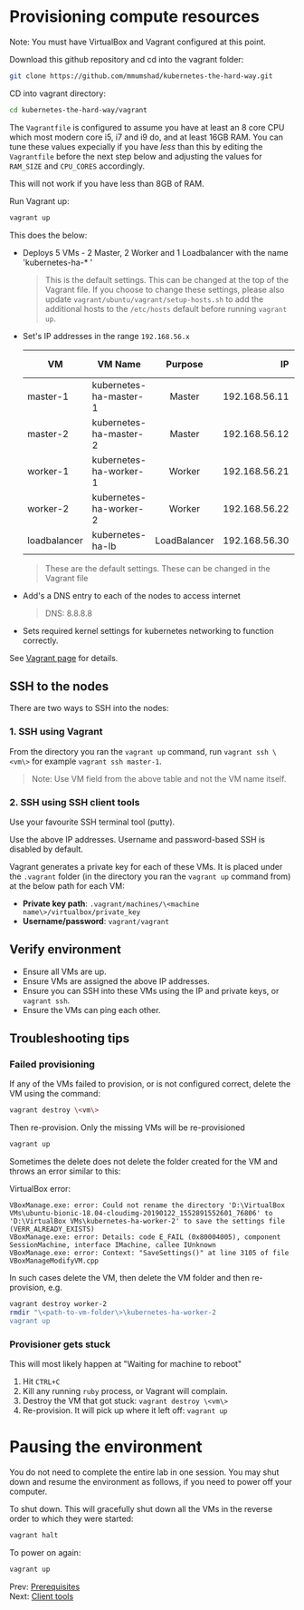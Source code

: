 # Provisioning compute resources

Note: You must have VirtualBox and Vagrant configured at this point.

Download this github repository and cd into the vagrant folder:

```bash
git clone https://github.com/mmumshad/kubernetes-the-hard-way.git
```

CD into vagrant directory:

```bash
cd kubernetes-the-hard-way/vagrant
```

The `Vagrantfile` is configured to assume you have at least an 8 core CPU which most modern core i5, i7 and i9 do, and at least 16GB RAM. You can tune these values expecially if you have *less* than this by editing the `Vagrantfile` before the next step below and adjusting the values for `RAM_SIZE` and `CPU_CORES` accordingly.

This will not work if you have less than 8GB of RAM.

Run Vagrant up:

```bash
vagrant up
```


This does the below:

- Deploys 5 VMs - 2 Master, 2 Worker and 1 Loadbalancer with the name 'kubernetes-ha-* '
    > This is the default settings. This can be changed at the top of the Vagrant file.
    > If you choose to change these settings, please also update `vagrant/ubuntu/vagrant/setup-hosts.sh`
    > to add the additional hosts to the `/etc/hosts` default before running `vagrant up`.

- Set's IP addresses in the range `192.168.56.x`

    | VM            |  VM Name               | Purpose       | IP            | Forwarded Port   | RAM  |
    | ------------  | ---------------------- |:-------------:| -------------:| ----------------:|-----:|
    | master-1      | kubernetes-ha-master-1 | Master        | 192.168.56.11 |     2711         | 2048 |
    | master-2      | kubernetes-ha-master-2 | Master        | 192.168.56.12 |     2712         | 1024 |
    | worker-1      | kubernetes-ha-worker-1 | Worker        | 192.168.56.21 |     2721         | 512  |
    | worker-2      | kubernetes-ha-worker-2 | Worker        | 192.168.56.22 |     2722         | 1024 |
    | loadbalancer  | kubernetes-ha-lb       | LoadBalancer  | 192.168.56.30 |     2730         | 1024 |

    > These are the default settings. These can be changed in the Vagrant file

- Add's a DNS entry to each of the nodes to access internet
    > DNS: 8.8.8.8

- Sets required kernel settings for kubernetes networking to function correctly.

See [Vagrant page](../vagrant/README.md) for details.

## SSH to the nodes

There are two ways to SSH into the nodes:

### 1. SSH using Vagrant

  From the directory you ran the `vagrant up` command, run `vagrant ssh \<vm\>` for example `vagrant ssh master-1`.
  > Note: Use VM field from the above table and not the VM name itself.

### 2. SSH using SSH client tools

Use your favourite SSH terminal tool (putty).

Use the above IP addresses. Username and password-based SSH is disabled by default.

Vagrant generates a private key for each of these VMs. It is placed under the `.vagrant` folder (in the directory you ran the `vagrant up` command from) at the below path for each VM:

- **Private key path**: `.vagrant/machines/\<machine name\>/virtualbox/private_key`
- **Username/password**: `vagrant/vagrant`


## Verify environment

- Ensure all VMs are up.
- Ensure VMs are assigned the above IP addresses.
- Ensure you can SSH into these VMs using the IP and private keys, or `vagrant ssh`.
- Ensure the VMs can ping each other.

## Troubleshooting tips

### Failed provisioning

If any of the VMs failed to provision, or is not configured correct, delete the VM using the command:

```bash
vagrant destroy \<vm\>
```

Then re-provision. Only the missing VMs will be re-provisioned

```bash
vagrant up
```


Sometimes the delete does not delete the folder created for the VM and throws an error similar to this:

VirtualBox error:

    VBoxManage.exe: error: Could not rename the directory 'D:\VirtualBox VMs\ubuntu-bionic-18.04-cloudimg-20190122_1552891552601_76806' to 'D:\VirtualBox VMs\kubernetes-ha-worker-2' to save the settings file (VERR_ALREADY_EXISTS)
    VBoxManage.exe: error: Details: code E_FAIL (0x80004005), component SessionMachine, interface IMachine, callee IUnknown
    VBoxManage.exe: error: Context: "SaveSettings()" at line 3105 of file VBoxManageModifyVM.cpp

In such cases delete the VM, then delete the VM folder and then re-provision, e.g.

```bash
vagrant destroy worker-2
rmdir "\<path-to-vm-folder\>\kubernetes-ha-worker-2
vagrant up
```

### Provisioner gets stuck

This will most likely happen at "Waiting for machine to reboot"

1. Hit `CTRL+C`
1. Kill any running `ruby` process, or Vagrant will complain.
1. Destroy the VM that got stuck: `vagrant destroy \<vm\>`
1. Re-provision. It will pick up where it left off: `vagrant up`

# Pausing the environment

You do not need to complete the entire lab in one session. You may shut down and resume the environment as follows, if you need to power off your computer.

To shut down. This will gracefully shut down all the VMs in the reverse order to which they were started:

```bash
vagrant halt
```

To power on again:

```bash
vagrant up
```

Prev: [Prerequisites](01-prerequisites.md)<br>
Next: [Client tools](03-client-tools.md)
